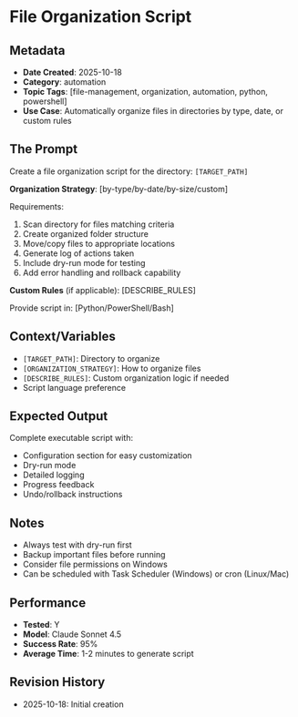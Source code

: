 # File Organization Script

## Metadata
- **Date Created**: 2025-10-18
- **Category**: automation
- **Topic Tags**: [file-management, organization, automation, python, powershell]
- **Use Case**: Automatically organize files in directories by type, date, or custom rules

## The Prompt

Create a file organization script for the directory: `[TARGET_PATH]`

**Organization Strategy**: [by-type/by-date/by-size/custom]

Requirements:
1. Scan directory for files matching criteria
2. Create organized folder structure
3. Move/copy files to appropriate locations
4. Generate log of actions taken
5. Include dry-run mode for testing
6. Add error handling and rollback capability

**Custom Rules** (if applicable): [DESCRIBE_RULES]

Provide script in: [Python/PowerShell/Bash]

## Context/Variables

- `[TARGET_PATH]`: Directory to organize
- `[ORGANIZATION_STRATEGY]`: How to organize files
- `[DESCRIBE_RULES]`: Custom organization logic if needed
- Script language preference

## Expected Output

Complete executable script with:
- Configuration section for easy customization
- Dry-run mode
- Detailed logging
- Progress feedback
- Undo/rollback instructions

## Notes

- Always test with dry-run first
- Backup important files before running
- Consider file permissions on Windows
- Can be scheduled with Task Scheduler (Windows) or cron (Linux/Mac)

## Performance
- **Tested**: Y
- **Model**: Claude Sonnet 4.5
- **Success Rate**: 95%
- **Average Time**: 1-2 minutes to generate script

## Revision History
- 2025-10-18: Initial creation
